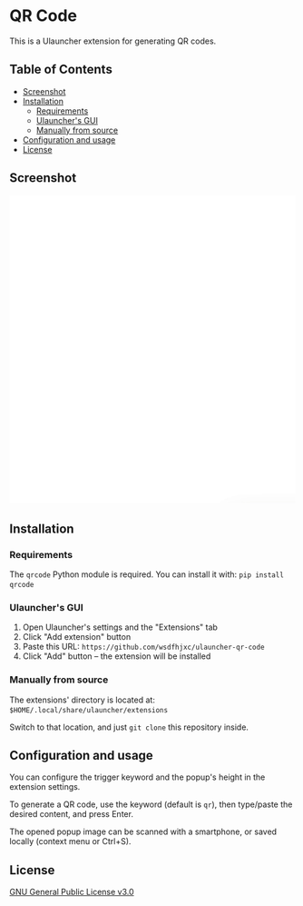 # QR Code

This is a Ulauncher extension for generating QR codes.

## Table of Contents

- [Screenshot](#screenshot)
- [Installation](#installation)
  - [Requirements](#requirements)
  - [Ulauncher's GUI](#ulaunchers-gui)
  - [Manually from source](#manually-from-source)
- [Configuration and usage](#configuration-and-usage)
- [License](#license)

## Screenshot

![Screenshot](images/screenshot.gif)

## Installation

### Requirements

The `qrcode` Python module is required. You can install it with: `pip install qrcode`

### Ulauncher's GUI

1. Open Ulauncher's settings and the "Extensions" tab
2. Click "Add extension" button
3. Paste this URL: `https://github.com/wsdfhjxc/ulauncher-qr-code`
4. Click "Add" button – the extension will be installed

### Manually from source

The extensions' directory is located at: `$HOME/.local/share/ulauncher/extensions`

Switch to that location, and just `git clone` this repository inside.

## Configuration and usage

You can configure the trigger keyword and the popup's height in the extension settings.

To generate a QR code, use the keyword (default is `qr`), then type/paste the desired content, and press Enter.

The opened popup image can be scanned with a smartphone, or saved locally (context menu or Ctrl+S).

## License

[GNU General Public License v3.0](LICENSE)
